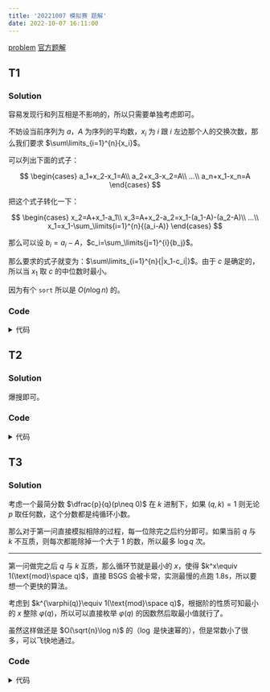 ```yaml
---
title: '20221007 模拟赛 题解'
date: 2022-10-07 16:11:00
---
```


[problem](https://www.luogu.com.cn/fe/api/problem/downloadAttachment/5t8063ap)
[官方题解](https://www.luogu.com.cn/fe/api/problem/downloadAttachment/5t8063ap)

## T1

### Solution

容易发现行和列互相是不影响的，所以只需要单独考虑即可。

不妨设当前序列为 $a$，$A$ 为序列的平均数，$x_i$ 为 $i$ 跟 $i$ 左边那个人的交换次数，那么我们要求 $\sum\limits_{i=1}^{n}{x_i}$。

可以列出下面的式子：

$$
\begin{cases}
a_1+x_2-x_1=A\\
a_2+x_3-x_2=A\\
...\\
a_n+x_1-x_n=A
\end{cases}
$$

把这个式子转化一下：

$$
\begin{cases}
x_2=A+x_1-a_1\\
x_3=A+x_2-a_2=x_1-(a_1-A)-(a_2-A)\\
...\\
x_1=x_1-\sum_\limits{i=1}^{n}{(a_i-A)} 
\end{cases}
$$

那么可以设 $b_i=a_i-A$，$c_i=\sum_\limits{j=1}^{i}{b_j}$。

那么要求的式子就变为：$\sum\limits_{i=1}^{n}{|x_1-c_i|}$。由于 $c$ 是确定的，所以当 $x_1$ 取 $c$ 的中位数时最小。

因为有个 `sort` 所以是 $O(n\log n)$ 的。

### Code

<details>
<summary>代码</summary>

```cpp
#include <bits/stdc++.h>

#ifdef ORZXKR
#include <debug.h>
#else
#define debug(...) 1
#endif

#define file(s) freopen(s".in", "r", stdin), freopen(s".out", "w", stdout)

using namespace std;

int read() {
  int x = 0, f = 0; char ch = getchar();
  while (ch < '0' || ch > '9') f |= ch == '-', ch = getchar();
  while (ch >= '0' && ch <= '9') x = (x * 10) + (ch ^ 48), ch = getchar();
  return f ? -x : x;
}

typedef long long ll;

const int kMaxN = 1e5 + 5;

int n, m, t;
int a[kMaxN], b[kMaxN];
ll s[kMaxN], c[kMaxN];

ll solve(int *a, int n) {
  int A = 0;
  ll x, ret = 0;
  for (int i = 1; i <= n; ++i) {
    A += a[i];
  }
  A /= n;
  for (int i = 1; i <= n; ++i) {
    s[i] = a[i] - A;
    c[i] = s[i] + c[i - 1];
  }
  sort(c + 1, c + 1 + n);
  x = c[(n + 1) / 2];
  for (int i = 1; i <= n; ++i) {
    ret += abs(c[i] - x);
  }
  return ret;
}

int main() {
  file("tanabata");
  n = read(), m = read(), t = read();
  for (int i = 1, x, y; i <= t; ++i) {
    x = read(), y = read();
    ++a[x], ++b[y];
  }
  if (t % n == 0 && t % m == 0) printf("both %lld\n", solve(a, n) + solve(b, m));
  else if (t % n == 0) printf("row %lld\n", solve(a, n));
  else if (t % m == 0) printf("column %lld\n", solve(b, m));
  else printf("impossible\n"); 
  return 0;
}
```

</details>

## T2

### Solution

爆搜即可。

### Code

<details>
<summary>代码</summary>

```cpp
#include <bits/stdc++.h>

#ifdef ORZXKR
#include <debug.h>
#else
#define debug(...)
#endif

#define file(s) freopen(s".in", "r", stdin), freopen(s".out", "w", stdout)

using namespace std;

int read() {
  int x = 0, f = 0; char ch = getchar();
  while (ch < '0' || ch > '9') f |= ch == '-', ch = getchar();
  while (ch >= '0' && ch <= '9') x = (x * 10) + (ch ^ 48), ch = getchar();
  return f ? -x : x;
}

const int kMaxN = (1 << 21) + 5;

int n, k;
int a[kMaxN], vis[kMaxN], cp[kMaxN];

int get(int l, int r) {
  int nw = 0;
  if (l <= r) {
    for (int i = l; i <= r; ++i) {
      nw = (nw << 1) + a[i];
    }    
  } else {
    for (int i = l; i <= n; ++i) {
      nw = (nw << 1) + a[i];
    }
    for (int i = 1; i <= r; ++i) {
      nw = (nw << 1) + a[i];
    }
  }
  return nw;
}

void check() {
  for (int s = n - k + 2; s <= n; ++s) {
    if (vis[get(s, s + k - n - 1)]) goto GG;
    vis[get(s, s + k - n - 1)] = 1;
  }
  cout << n << ' ';
  for (int i = 1; i <= n; ++i) {
    cout << a[i];
  }
  exit(0);
  GG:;
  memset(vis, 0, sizeof(vis));
  for (int i = 1; i <= n - k + 1; ++i) {
    vis[get(i, i + k - 1)] = 1;
  }
}

void dfs(int x) {
  if (x == n + 1) return check();
  for (int i = 0; i <= 1; ++i) {
    a[x] = i;
    if (x < k) goto FK;
    if (vis[get(x - k + 1, x)]) continue ;
    vis[get(x - k + 1, x)] = 1;
    FK:;
    dfs(x + 1);
    vis[get(x - k + 1, x)] = 0;
  }
}

int main() {
  file("taiko");
  cin >> k;
  n = (1 << k);
  dfs(1);
  return 0;
}
```

</details>

## T3

### Solution

考虑一个最简分数 $\dfrac{p}{q}(p\neq 0)$ 在 $k$ 进制下，如果 $(q,k)=1$ 则无论 $p$ 取任何数，这个分数都是纯循环小数。

那么对于第一问直接模拟相除的过程，每一位除完之后约分即可。如果当前 $q$ 与 $k$ 不互质，则每次都能除掉一个大于 $1$ 的数，所以最多 $\log q$ 次。

---

第一问做完之后 $q$ 与 $k$ 互质，那么循环节就是最小的 $x$，使得 $k^x\equiv 1(\text{mod}\space q)$，直接 BSGS 会被卡常，实测最慢的点跑 $1.8\text{s}$，所以要想一个更快的算法。

考虑到 $k^{\varphi(q)}\equiv 1(\text{mod}\space q)$，根据阶的性质可知最小的 $x$ 整除 $\varphi(q)$，所以可以直接枚举 $\varphi(q)$ 的因数然后取最小值就行了。

虽然这样做还是 $O(\sqrt{n}\log n)$ 的（$\log$ 是快速幂的），但是常数小了很多，可以飞快地通过。

### Code

<details>
<summary>代码</summary>

```cpp
#include <bits/stdc++.h>

#ifdef ORZXKR
#include <debug.h>
#else
#define debug(...) 1
#endif

#define int long long
#define file(s) freopen(s".in", "r", stdin), freopen(s".out", "w", stdout)

using namespace std;

int read() {
  int x = 0, f = 0; char ch = getchar();
  while (ch < '0' || ch > '9') f |= ch == '-', ch = getchar();
  while (ch >= '0' && ch <= '9') x = (x * 10) + (ch ^ 48), ch = getchar();
  return f ? -x : x;
}

typedef __int128 i128;

int T, a, b, k;
vector<int> p;

int gcd(int m, int n) {
  if (!n) return m;
  int m1 = (m & 1), n1 = (n & 1);
  if (!m1 && !n1) return gcd(m >> 1, n >> 1) << 1;
  if (!m1) return gcd(m >> 1, n);
  if (!n1) return gcd(m, n >> 1);
  return gcd(n, m % n);
}

int qpow(int bs, int idx, int mod) {
  int ret = 1;
  for (; idx; idx >>= 1, bs = (i128)bs * bs % mod) {
    if (idx & 1) ret = (i128)ret * bs % mod;
  }
  return ret % mod;
}

int phi(int x) {
  p.clear();
  int cx = x;
  for (int i = 2; i * i <= cx; ++i) {
    if (cx % i == 0) {
      p.emplace_back(i);
      while (cx % i == 0) cx /= i;
    }
  }
  if (cx > 1) p.emplace_back(cx);
  for (auto k : p) {
    x = x / k * (k - 1);
  }
  return x;
}

int getm(int &b) {
  int nw = 1;
  if (gcd(b, k) == 1) return 0;
  for (int i = 1; ; ++i) {
    nw = (i128)nw * k % b;
    int d = gcd(b, nw);
    if (nw) b /= d, nw /= d;
    else return i;
    if (gcd(b, k) == 1) return i;
  }
}

bool check(int x) {
  return qpow(k, x, b) == 1;
}

int getr(int b) {
  if (b == 1) return 0;
  int p = phi(b), ans = p;
  for (int i = 1; i * i <= p; ++i) {
    if (p % i == 0) {
      if (check(i)) ans = min(ans, i);
      if (check(p / i)) ans = min(ans, p / i);
    }
  }
  return ans;
}

signed main() {
  file("kubi");
  cin >> T;
  while (T--) {
    cin >> a >> b >> k;
    int d = gcd(a, b);
    a /= d, b /= d;
    cout << getm(b) << ' ' << getr(b) << endl;
  }
  return 0;
}
```

</details>